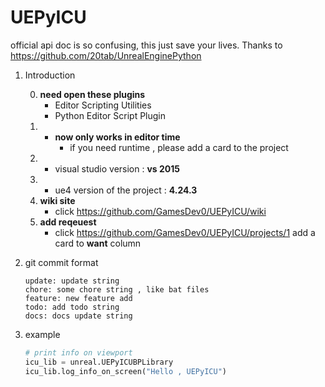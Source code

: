 # UEPyICU

official api doc is so confusing, this just save your lives.
Thanks to https://github.com/20tab/UnrealEnginePython

1. Introduction

    0.  **need open these plugins**
        - Editor Scripting Utilities
        - Python Editor Script Plugin
    1.  - **now only works in editor time**
            - if you need runtime , please add a card to the project
    2.  - visual studio version : **vs 2015**
    3.  - ue4 version of the project : **4.24.3**
    4.  **wiki site**
        - click https://github.com/GamesDev0/UEPyICU/wiki
    5.  **add reqeuest**
        - click https://github.com/GamesDev0/UEPyICU/projects/1 add a card to **want** column

2. git commit format

    ```
    update: update string
    chore: some chore string , like bat files
    feature: new feature add
    todo: add todo string
    docs: docs update string
    ```

3. example
    ```python
    # print info on viewport 
    icu_lib = unreal.UEPyICUBPLibrary
    icu_lib.log_info_on_screen("Hello , UEPyICU")
    ```
